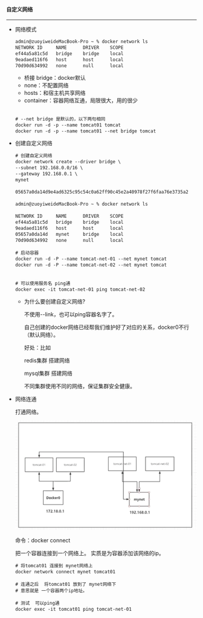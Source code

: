 #### 自定义网络

-----------------

* 网络模式

  ```shell
  admin@zuoyiweideMacBook-Pro ~ % docker network ls
  NETWORK ID     NAME      DRIVER    SCOPE
  ef44a5a81c5d   bridge    bridge    local
  9eadaed116f6   host      host      local
  70d90d634992   none      null      local
  ```

  - 桥接 bridge：docker默认
  - none：不配置网络
  - hosts：和宿主机共享网络
  - container：容器网络互通，局限很大，用的很少
  
  ```shell
  
  # --net bridge 是默认的，以下两句相同
  docker run -d -p --name tomcat01 tomcat 
  docker run -d -p --name tomcat01 --net bridge tomcat
  
  ```
  
* 创建自定义网络 

  ```shell
  # 创建自定义网络
  docker network create --driver bridge \
  --subnet 192.168.0.0/16 \
  --gateway 192.168.0.1 \
  mynet
  
  05657a0da14d9e4ad6325c95c54c0a62ff90c45e2a40978f27f6faa76e3735a2
  
  admin@zuoyiweideMacBook-Pro ~ % docker network ls
  
  NETWORK ID     NAME      DRIVER    SCOPE
  ef44a5a81c5d   bridge    bridge    local
  9eadaed116f6   host      host      local
  05657a0da14d   mynet     bridge    local
  70d90d634992   none      null      local
  
  # 启动容器
  docker run -d -P --name tomcat-net-01 --net mynet tomcat
  docker run -d -P --name tomcat-net-02 --net mynet tomcat
  
  
  # 可以使用服务名 ping通
  docker exec -it tomcat-net-01 ping tomcat-net-02
  ```

  * 为什么要创建自定义网络?

    不使用--link，也可以ping容器名字了。

    自己创建的docker网络已经帮我们维护好了对应的关系，docker0不行（默认网络）。

    好处：比如

    redis集群   搭建网络

    mysql集群 搭建网络

    不同集群使用不同的网络，保证集群安全健康。

- 网络连通

  打通网络。

  <img src="imgs/截屏2021-06-18 下午4.44.56.png" style="zoom:67%;" />

  命令：docker connect

  把一个容器连接到一个网络上。 实质是为容器添加该网络的ip。

  ```shell
  # 将tomcat01 连接到 mynet网络上
  docker network connect mynet tomcat01
  
  # 连通之后  将tomcat01 放到了 mynet网络下
  # 意思就是 一个容器两个ip地址。
  
  # 测试  可以ping通
  docker exec -it tomcat01 ping tomcat-net-01 
  
  ```

  